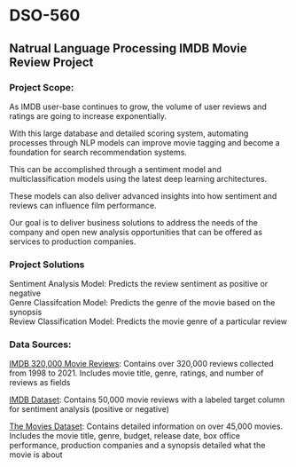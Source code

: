 # DSO-560
## Natrual Language Processing IMDB Movie Review Project

### Project Scope: 

As IMDB user-base continues to grow, the volume of user reviews and ratings are going to increase exponentially.  

With this large database and detailed scoring system, automating processes through NLP models can improve movie tagging and become a foundation for search recommendation systems.  

This can be accomplished through a sentiment model and multiclassification models using the latest deep learning architectures.   

These models can also deliver advanced insights into how sentiment and reviews can influence film performance.

Our goal is to deliver business solutions to address the needs of the company and open new analysis opportunities that can be offered as services to production companies.  

### Project Solutions

Sentiment Analysis Model: Predicts the review sentiment as positive or negative <br>
Genre Classifcation Model: Predicts the genre of the movie based on the synopsis <br>
Review Classification Model: Predicts the movie genre of a particular review <br>

### Data Sources: 


[IMDB 320,000 Movie Reviews](https://www.kaggle.com/nikosfragkis/imdb-320000-movie-reviews-sentiment-analysis): Contains over 320,000 reviews collected from 1998 to 2021. Includes movie title, genre, ratings, and number of reviews as fields

[IMDB Dataset](https://www.kaggle.com/lakshmi25npathi/imdb-dataset-of-50k-movie-reviews): Contains 50,000 movie reviews with a labeled target column for sentiment analysis (positive or negative) 

[The Movies Dataset](https://www.kaggle.com/rounakbanik/the-movies-dataset?select=movies_metadata.csv): Contains detailed information on over 45,000 movies. Includes the movie title, genre, budget, release date, box office performance, production companies and a synopsis detailed what the movie is about 
